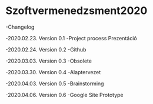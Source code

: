# Szoftvermenedzsment2020

-Changelog 
  
  -2020.02.23. Version 0.1
   -Project process Prezentáció
  
  -2020.02.24. Version 0.2
   -Github

  -2020.03.03. Version 0.3
   -Obsolete

  -2020.03.30. Version 0.4
   -Alaptervezet

  -2020.04.03. Version 0.5
   -Brainstorming

  -2020.04.06. Version 0.6
   -Google Site Prototype
